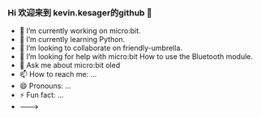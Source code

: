 ### Hi 欢迎来到 kevin.kesager的github 👋

- 🔭 I’m currently working on micro:bit.
- 🌱 I’m currently learning Python.
- 👯 I’m looking to collaborate on friendly-umbrella.
- 🤔 I’m looking for help with micro:bit How to use the Bluetooth module.
- 💬 Ask me about micro:bit oled
- 📫 How to reach me: ...
- 😄 Pronouns: ...
- ⚡ Fun fact: ...
- ———>
 
